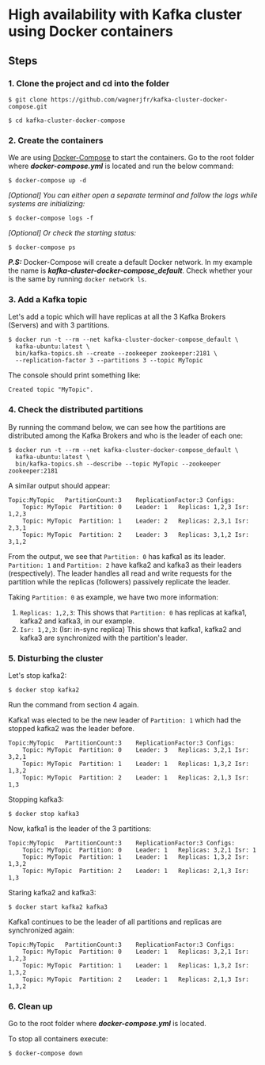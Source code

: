 # High availability with Kafka cluster using Docker containers

## Steps
### 1. Clone the project and cd into the folder
```
$ git clone https://github.com/wagnerjfr/kafka-cluster-docker-compose.git

$ cd kafka-cluster-docker-compose
```
### 2. Create the containers
We are using [Docker-Compose](https://docs.docker.com/compose/) to start the containers. Go to the root folder where ***docker-compose.yml*** is located and run the below command:
```
$ docker-compose up -d
```
*[Optional] You can either open a separate terminal and follow the logs while systems are initializing:*
```
$ docker-compose logs -f
```
*[Optional] Or check the starting status:*
```
$ docker-compose ps
```
***P.S:*** Docker-Compose will create a default Docker network. In my example the name is ***kafka-cluster-docker-compose_default***. Check whether your is the same by running `docker network ls`.

### 3. Add a Kafka topic
Let's add a topic which will have replicas at all the 3 Kafka Brokers (Servers) and with 3 partitions.
```
$ docker run -t --rm --net kafka-cluster-docker-compose_default \
  kafka-ubuntu:latest \
  bin/kafka-topics.sh --create --zookeeper zookeeper:2181 \
  --replication-factor 3 --partitions 3 --topic MyTopic
```
The console should print something like:
```console
Created topic "MyTopic".
```
### 4. Check the distributed partitions
By running the command below, we can see how the partitions are distributed among the Kafka Brokers and who is the leader of each one:
```
$ docker run -t --rm --net kafka-cluster-docker-compose_default \
  kafka-ubuntu:latest \
  bin/kafka-topics.sh --describe --topic MyTopic --zookeeper zookeeper:2181
```
A similar output should appear:
```console
Topic:MyTopic	PartitionCount:3	ReplicationFactor:3	Configs:
	Topic: MyTopic	Partition: 0	Leader: 1	Replicas: 1,2,3	Isr: 1,2,3
	Topic: MyTopic	Partition: 1	Leader: 2	Replicas: 2,3,1	Isr: 2,3,1
	Topic: MyTopic	Partition: 2	Leader: 3	Replicas: 3,1,2	Isr: 3,1,2
```
From the output, we see that `Partition: 0` has kafka1 as its leader. `Partition: 1` and `Partition: 2` have kafka2 and kafka3 as their leaders (respectively). The leader handles all read and write requests for the partition while the replicas (followers) passively replicate the leader.

Taking `Partition: 0` as example, we have two more information:
1. `Replicas: 1,2,3`: This shows that `Partition: 0` has replicas at kafka1, kafka2 and kafka3, in our example.
2. `Isr: 1,2,3`: (Isr: in-sync replica) This shows that kafka1, kafka2 and kafka3 are synchronized with the partition's leader.

### 5. Disturbing the cluster
Let's stop kafka2:
```
$ docker stop kafka2
```
Run the command from section 4 again. 

Kafka1 was elected to be the new leader of `Partition: 1` which had the stopped kafka2 was the leader before.
```console
Topic:MyTopic	PartitionCount:3	ReplicationFactor:3	Configs:
	Topic: MyTopic	Partition: 0	Leader: 3	Replicas: 3,2,1	Isr: 3,2,1
	Topic: MyTopic	Partition: 1	Leader: 1	Replicas: 1,3,2	Isr: 1,3,2
	Topic: MyTopic	Partition: 2	Leader: 1	Replicas: 2,1,3	Isr: 1,3
```
Stopping kafka3:
```
$ docker stop kafka3
```
Now, kafka1 is the leader of the 3 partitions:
```console
Topic:MyTopic	PartitionCount:3	ReplicationFactor:3	Configs:
	Topic: MyTopic	Partition: 0	Leader: 1	Replicas: 3,2,1	Isr: 1
	Topic: MyTopic	Partition: 1	Leader: 1	Replicas: 1,3,2	Isr: 1,3,2
	Topic: MyTopic	Partition: 2	Leader: 1	Replicas: 2,1,3	Isr: 1,3

```
Staring kafka2 and kafka3:
```
$ docker start kafka2 kafka3
```
Kafka1 continues to be the leader of all partitions and replicas are synchronized again:
```console
Topic:MyTopic	PartitionCount:3	ReplicationFactor:3	Configs:
	Topic: MyTopic	Partition: 0	Leader: 1	Replicas: 3,2,1	Isr: 1,2,3
	Topic: MyTopic	Partition: 1	Leader: 1	Replicas: 1,3,2	Isr: 1,3,2
	Topic: MyTopic	Partition: 2	Leader: 1	Replicas: 2,1,3	Isr: 1,3,2
```
### 6. Clean up
Go to the root folder where ***docker-compose.yml*** is located.

To stop all containers execute:
```
$ docker-compose down
```
